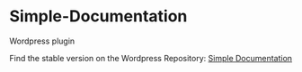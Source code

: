 Simple-Documentation
====================

Wordpress plugin

Find the stable version on the Wordpress Repository: [Simple Documentation](https://github.com/mathieuhays/Simple-Documentation/tree/master)